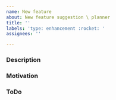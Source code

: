```yaml
---
name: New feature
about: New feature suggestion \ planner
title: ''
labels: 'type: enhancement :rocket: '
assignees: ''

---
```


### Description
<!--
    Add detailed description
-->

### Motivation
<!--
    What is this for?
-->

### ToDo
<!--
    Task decomposition if needed
-->
